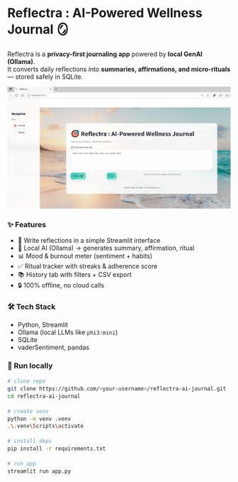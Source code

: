 # Reflectra : AI-Powered Wellness Journal 🪞

Reflectra is a **privacy-first journaling app** powered by **local GenAI (Ollama)**.  
It converts daily reflections into **summaries, affirmations, and micro-rituals** — stored safely in SQLite.  

![image alt](https://github.com/vaishnavishetty19/reflectra-ai-journal/blob/53ff41e520e23e4ae1f95ef7064bfb0bb7bdf108/screenshot.PNG)

### ✨ Features
- 📝 Write reflections in a simple Streamlit interface  
- 🤖 Local AI (Ollama) → generates summary, affirmation, ritual  
- 📊 Mood & burnout meter (sentiment + habits)  
- ✅ Ritual tracker with streaks & adherence score  
- 📚 History tab with filters + CSV export  
- 🔒 100% offline, no cloud calls  

### 🛠 Tech Stack
- Python, Streamlit  
- Ollama (local LLMs like `phi3:mini`)  
- SQLite  
- vaderSentiment, pandas  

### 🚀 Run locally
```bash
# clone repo
git clone https://github.com/<your-username>/reflectra-ai-journal.git
cd reflectra-ai-journal

# create venv
python -m venv .venv
.\.venv\Scripts\activate

# install deps
pip install -r requirements.txt

# run app
streamlit run app.py
